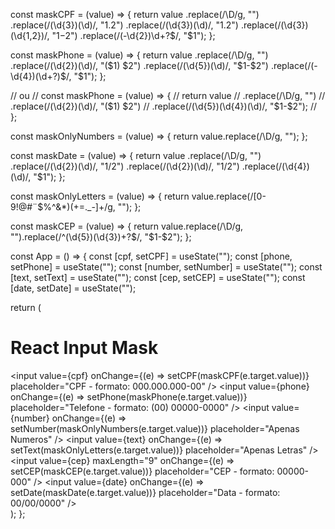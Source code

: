 const maskCPF = (value) => {
  return value
    .replace(/\D/g, "")
    .replace(/(\d{3})(\d)/, "$1.$2")
    .replace(/(\d{3})(\d)/, "$1.$2")
    .replace(/(\d{3})(\d{1,2})/, "$1-$2")
    .replace(/(-\d{2})\d+?$/, "$1");
};

const maskPhone = (value) => {
  return value
    .replace(/\D/g, "")
    .replace(/(\d{2})(\d)/, "($1) $2")
    .replace(/(\d{5})(\d)/, "$1-$2")
    .replace(/(-\d{4})(\d+?)$/, "$1");
};

// ou
// const maskPhone = (value) => {
//   return value
//     .replace(/\D/g, "")
//     .replace(/(\d{2})(\d)/, "($1) $2")
//     .replace(/(\d{5})(\d{4})(\d)/, "$1-$2");
// };

const maskOnlyNumbers = (value) => {
  return value.replace(/\D/g, "");
};

const maskDate = (value) => {
  return value
    .replace(/\D/g, "")
    .replace(/(\d{2})(\d)/, "$1/$2")
    .replace(/(\d{2})(\d)/, "$1/$2")
    .replace(/(\d{4})(\d)/, "$1");
};

const maskOnlyLetters = (value) => {
  return value.replace(/[0-9!@#¨$%^&*)(+=._-]+/g, "");
};

const maskCEP = (value) => {
  return value.replace(/\D/g, "").replace(/^(\d{5})(\d{3})+?$/, "$1-$2");
};

const App = () => {
  const [cpf, setCPF] = useState("");
  const [phone, setPhone] = useState("");
  const [number, setNumber] = useState("");
  const [text, setText] = useState("");
  const [cep, setCEP] = useState("");
  const [date, setDate] = useState("");

  return (
    <div className="App">
      <h1>React Input Mask</h1>
      <input
        value={cpf}
        onChange={(e) => setCPF(maskCPF(e.target.value))}
        placeholder="CPF - formato: 000.000.000-00"
      />
      <input
        value={phone}
        onChange={(e) => setPhone(maskPhone(e.target.value))}
        placeholder="Telefone - formato: (00) 00000-0000"
      />
      <input
        value={number}
        onChange={(e) => setNumber(maskOnlyNumbers(e.target.value))}
        placeholder="Apenas Numeros"
      />
      <input
        value={text}
        onChange={(e) => setText(maskOnlyLetters(e.target.value))}
        placeholder="Apenas Letras"
      />
      <input
        value={cep}
        maxLength="9"
        onChange={(e) => setCEP(maskCEP(e.target.value))}
        placeholder="CEP - formato: 00000-000"
      />
      <input
        value={date}
        onChange={(e) => setDate(maskDate(e.target.value))}
        placeholder="Data - formato: 00/00/0000"
      />
    </div>
  );
};
